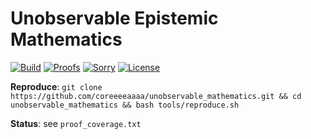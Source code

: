 # Unobservable Epistemic Mathematics

[![Build](https://github.com/coreeeeaaaa/unobservable_mathematics/actions/workflows/ci_lean.yml/badge.svg)](https://github.com/coreeeeaaaa/unobservable_mathematics/actions/workflows/ci_lean.yml)
[![Proofs](https://img.shields.io/badge/proofs-0-blue)](https://github.com/coreeeeaaaa/unobservable_mathematics/blob/main/proof_coverage.txt)
[![Sorry](https://img.shields.io/badge/sorry-0-red)](https://github.com/coreeeeaaaa/unobservable_mathematics/blob/main/proof_coverage.txt)
[![License](https://img.shields.io/github/license/coreeeeaaaa/unobservable_mathematics)](https://github.com/coreeeeaaaa/unobservable_mathematics/blob/main/LICENSE)

**Reproduce**: `git clone https://github.com/coreeeeaaaa/unobservable_mathematics.git && cd unobservable_mathematics && bash tools/reproduce.sh`

**Status**: see `proof_coverage.txt`
